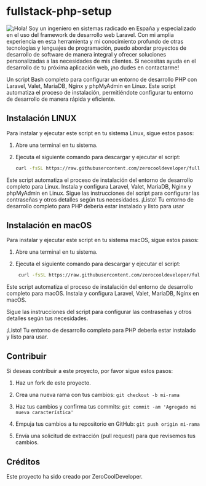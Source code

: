 # fullstack-php-setup

![¡Hola! Soy un ingeniero en sistemas radicado en España y especializado en el uso del framework de desarrollo web Laravel. Con mi amplia experiencia en esta herramienta y mi conocimiento profundo de otras tecnologías y lenguajes de programación, puedo abordar proyectos de desarrollo de software de manera integral y ofrecer soluciones personalizadas a las necesidades de mis clientes. Si necesitas ayuda en el desarrollo de tu próxima aplicación web, ¡no dudes en contactarme!](https://avatars.githubusercontent.com/u/17159290?v=4 "Noé Martínez")

Un script Bash completo para configurar un entorno de desarrollo PHP con Laravel, Valet, MariaDB, Nginx y phpMyAdmin en Linux. Este script automatiza el proceso de instalación, permitiéndote configurar tu entorno de desarrollo de manera rápida y eficiente.

## Instalación LINUX

Para instalar y ejecutar este script en tu sistema Linux, sigue estos pasos:

1. Abre una terminal en tu sistema.
2. Ejecuta el siguiente comando para descargar y ejecutar el script:

    ```bash
    curl -fsSL https://raw.githubusercontent.com/zerocooldeveloper/fullstack-php-setup/master/install_php_laravel_valet_mariadb_nginx.sh | sudo bash

Este script automatiza el proceso de instalación del entorno de desarrollo completo para Linux. Instala y configura Laravel, Valet, MariaDB, Nginx y phpMyAdmin en Linux.
Sigue las instrucciones del script para configurar las contraseñas y otros detalles según tus necesidades.
¡Listo! Tu entorno de desarrollo completo para PHP debería estar instalado y listo para usar

## Instalación en macOS
Para instalar y ejecutar este script en tu sistema macOS, sigue estos pasos:

1. Abre una terminal en tu sistema.
2. Ejecuta el siguiente comando para descargar y ejecutar el script:

   ```bash
    curl -fsSL https://raw.githubusercontent.com/zerocooldeveloper/fullstack-php-setup/master/install_full_stack_mac.sh | sudo bash
Este script automatiza el proceso de instalación del entorno de desarrollo completo para macOS. Instala y configura Laravel, Valet, MariaDB, Nginx en macOS.

Sigue las instrucciones del script para configurar las contraseñas y otros detalles según tus necesidades.

¡Listo! Tu entorno de desarrollo completo para PHP debería estar instalado y listo para usar.

## Contribuir

Si deseas contribuir a este proyecto, por favor sigue estos pasos:

1. Haz un fork de este proyecto.

2. Crea una nueva rama con tus cambios: `git checkout -b mi-rama`

3. Haz tus cambios y confirma tus commits: `git commit -am 'Agregado mi nueva característica'`

4. Empuja tus cambios a tu repositorio en GitHub: `git push origin mi-rama`

5. Envía una solicitud de extracción (pull request) para que revisemos tus cambios.

## Créditos

Este proyecto ha sido creado por ZeroCoolDeveloper.
